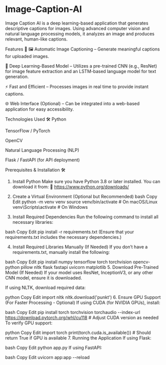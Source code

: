 # Image-Caption-AI

Image Caption AI is a deep learning-based application that generates descriptive captions for images. Using advanced computer vision and natural language processing models, it analyzes an image and produces relevant, human-like captions.

Features 🚀
🖼️ Automatic Image Captioning – Generate meaningful captions for uploaded images.

🤖 Deep Learning-Based Model – Utilizes a pre-trained CNN (e.g., ResNet) for image feature extraction and an LSTM-based language model for text generation.

⚡ Fast and Efficient – Processes images in real time to provide instant captions.

🌐 Web Interface (Optional) – Can be integrated into a web-based application for easy accessibility.

Technologies Used 🛠️
Python

TensorFlow / PyTorch

OpenCV

Natural Language Processing (NLP)

Flask / FastAPI (for API deployment)

Prerequisites & Installation 🛠️

1. Install Python
Make sure you have Python 3.8 or later installed. You can download it from:
🔗 https://www.python.org/downloads/

2. Create a Virtual Environment (Optional but Recommended)
bash
Copy
Edit
python -m venv venv
source venv/bin/activate  # On macOS/Linux
venv\Scripts\activate     # On Windows
3. Install Required Dependencies
Run the following command to install all necessary libraries:

bash
Copy
Edit
pip install -r requirements.txt
(Ensure that your requirements.txt includes the necessary dependencies.)

4. Install Required Libraries Manually (If Needed)
If you don’t have a requirements.txt, manually install the following:

bash
Copy
Edit
pip install numpy tensorflow torch torchvision opencv-python pillow nltk flask fastapi uvicorn matplotlib
5. Download Pre-Trained Model (If Needed)
If your model uses ResNet, InceptionV3, or any other CNN model, ensure it is downloaded.

If using NLTK, download required data:

python
Copy
Edit
import nltk
nltk.download('punkt')
6. Ensure GPU Support (For Faster Processing - Optional)
If using CUDA (for NVIDIA GPUs), install:

bash
Copy
Edit
pip install torch torchvision torchaudio --index-url https://download.pytorch.org/whl/cu118  # Adjust CUDA version as needed
To verify GPU support:

python
Copy
Edit
import torch
print(torch.cuda.is_available())  # Should return True if GPU is available
7. Running the Application
If using Flask:

bash
Copy
Edit
python app.py
If using FastAPI:

bash
Copy
Edit
uvicorn app:app --reload
